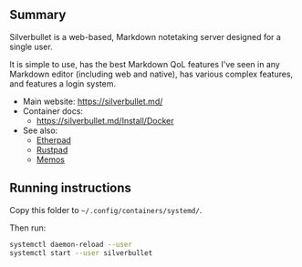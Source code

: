 ## Summary

Silverbullet is a web-based, Markdown notetaking server designed for a single user.

It is simple to use, has the best Markdown QoL features I've seen in any Markdown editor (including web and native), has various complex features, and features a login system.

* Main website: https://silverbullet.md/
* Container docs:
  * https://silverbullet.md/Install/Docker
* See also:
  * [Etherpad](../etherpad)
  * [Rustpad](../rustpad)
  * [Memos](../memos)

## Running instructions

Copy this folder to `~/.config/containers/systemd/`.

Then run:

```bash
systemctl daemon-reload --user
systemctl start --user silverbullet
```
